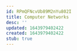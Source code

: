 ```yaml
---
id: RPmQFNcvUb89M2nYu802I
title: Computer Networks
desc: ''
updated: 1643979402422
created: 1643979402422
stub: true
---
```


